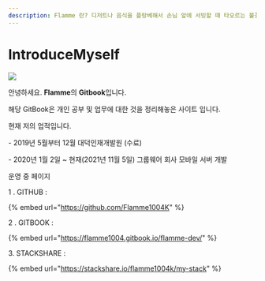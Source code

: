 ```yaml
---
description: Flamme 란? 디저트나 음식을 플랑베해서 손님 앞에 서빙할 때 타오르는 불꽃.
---
```


# IntroduceMyself

&#x20;

![](.gitbook/assets/kakaotalk\_photo\_2021-01-04-16-41-50.jpeg)

안녕하세요. **Flamme**의 **Gitbook**입니다.

해당 GitBook은 개인 공부 및 업무에 대한 것을 정리해놓은 사이트 입니다.



&#x20;현재 저의 업적입니다.&#x20;

&#x20; \- 2019년 5월부터 12월 대덕인재개발원 (수료)

&#x20;\- 2020년 1월 2일 \~ 현재(2021년 11월 5일) 그룹웨어 회사 모바일 서버 개발



&#x20;운영 중 페이지&#x20;

1 . GITHUB :&#x20;

{% embed url="https://github.com/Flamme1004K" %}

2 . GITBOOK :&#x20;

{% embed url="https://flamme1004.gitbook.io/flamme-dev/" %}

3\. STACKSHARE :

{% embed url="https://stackshare.io/flamme1004k/my-stack" %}









